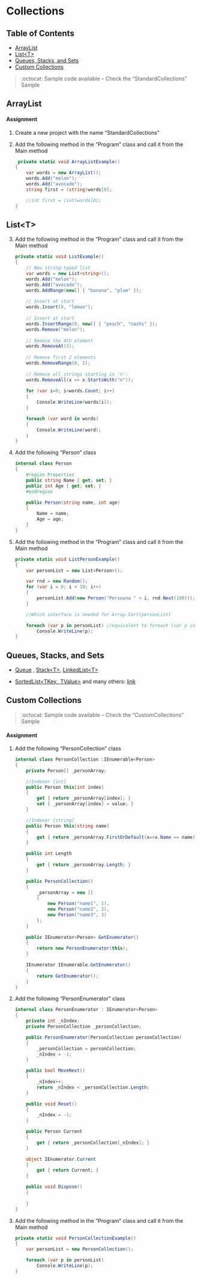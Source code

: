# Collections

## Table of Contents
- [ArrayList](#arraylist)
- [List\<T\>](#listt)
- [Queues, Stacks, and Sets](#queues-stacks-and-sets)
- [Custom Collections](#custom-collections)

> :octocat: Sample code available – Check the “StandardCollections” Sample

##  ArrayList
#### Assignment
1.  Create a new project with the name “StandardCollections”
2.  Add the following method in the “Program” class and call it from the Main
    method

	```C#
	 private static void ArrayListExample()
	{
		var words = new ArrayList();
		words.Add("melon");
		words.Add("avocado");
		string first = (string)words[0];

		//int first = (int)words[0];
	}
	```
## List\<T\>

3.  Add the following method in the “Program” class and call it from the Main method

	```C#
	private static void ListExample()
	{
		// New string-typed list
		var words = new List<string>();
		words.Add("melon");
		words.Add("avocado");
		words.AddRange(new[] { "banana", "plum" });
		
		// Insert at start
		words.Insert(0, "lemon"); 
		
		// Insert at start
		words.InsertRange(0, new[] { "peach", "nashi" }); 
		words.Remove("melon");
		
		// Remove the 4th element
		words.RemoveAt(3); 
		
		// Remove first 2 elements
		words.RemoveRange(0, 2);
		
		// Remove all strings starting in 'n':
		words.RemoveAll(x => x.StartsWith("n"));
		
		for (var i=0; i<words.Count; i++)
		{
			Console.WriteLine(words[i]);
		}

		foreach (var word in words)
		{
			Console.WriteLine(word);
		}
	}
	```

4.  Add the following “Person” class

	```C#
	internal class Person
	{
		#region Properties
		public string Name { get; set; }
		public int Age { get; set; }
		#endregion

		public Person(string name, int age)
		{
			Name = name;
			Age = age;
		}
	}
	```
5.  Add the following method in the “Program” class and call it from the Main     method

	```C#
	private static void ListPersonExample()
	{
		var personList = new List<Person>();

		var rnd = new Random();
		for (var i = 0; i < 10; i++)
		{
			personList.Add(new Person("Persoana " + i, rnd.Next(100)));
		}

		//Which interface is needed for Array.Sort(personList)

		foreach (var p in personList) //equivalent to foreach (var p in personList)
			Console.WriteLine(p);
	}
	```

## Queues, Stacks, and Sets

-   [Queue](https://msdn.microsoft.com/en-us/library/system.collections.queue(v=vs.110).aspx)
    ,
    [Stack\<T\>](https://msdn.microsoft.com/en-us/library/3278tedw(v=vs.110).aspx),
    [LinkedList\<T\>](https://msdn.microsoft.com/en-us/library/he2s3bh7(v=vs.110).aspx)

-   [SortedList\<TKey, TValue\>](https://msdn.microsoft.com/en-us/library/ms132319.aspx)
    and many others:
    [link](https://msdn.microsoft.com/en-us/library/mt481475(v=vs.110).aspx)

##  Custom Collections

> :octocat: Sample code available – Check the “CustomCollections” Sample

#### Assignment

1.  Add the following “PersonCollection” class
	```C#
	internal class PersonCollection :IEnumerable<Person>
	{
		private Person[] _personArray;

		//Indexer [int]
		public Person this[int index]
		{
			get { return _personArray[index]; }
			set { _personArray[index] = value; }
		}

		//Indexer [string]
		public Person this[string name]
		{
			get { return _personArray.FirstOrDefault(x=>x.Name == name); }
		}

		public int Length
		{
			get { return _personArray.Length; }
		}

		public PersonCollection()
		{
			_personArray = new []
			{
				new Person("name1", 1),
				new Person("name2", 2),
				new Person("name3", 3)
			};
		}
		
		public IEnumerator<Person> GetEnumerator()
		{
			return new PersonEnumerator(this);
		}

		IEnumerator IEnumerable.GetEnumerator()
		{
			return GetEnumerator();
		}
	}
	```
2.  Add the following “PersonEnumerator” class
	```C#
	internal class PersonEnumerator : IEnumerator<Person>
	{
		private int _nIndex;
		private PersonCollection _personCollection;

		public PersonEnumerator(PersonCollection personCollection)
		{
			_personCollection = personCollection;
			_nIndex = -1;
		}

		public bool MoveNext()
		{
			_nIndex++;
			return _nIndex < _personCollection.Length;
		}

		public void Reset()
		{
			_nIndex = -1;
		}

		public Person Current
		{
			get { return _personCollection[_nIndex]; }
		}

		object IEnumerator.Current
		{
			get { return Current; }
		}

		public void Dispose()
		{
			
		}
	}
	```
3.  Add the following method in the “Program” class and call it from the Main method

	```C#
	private static void PersonCollectionExample()
	{
		var personList = new PersonCollection();

		foreach (var p in personList)
			Console.WriteLine(p);
	}
	```